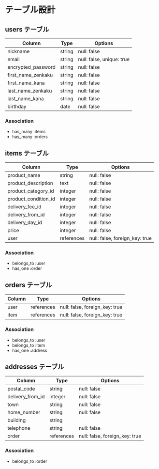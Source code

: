 # テーブル設計

## users テーブル
| Column             | Type   | Options                   |
| -------------------| ------ | ------------------------- |
| nickname           | string | null: false               |
| email              | string | null: false, unique: true |
| encrypted_password | string | null: false               |
| first_name_zenkaku | string | null: false               |
| first_name_kana    | string | null: false               |
| last_name_zenkaku  | string | null: false               |
| last_name_kana     | string | null: false               |
| birthday           | date   | null: false               |

### Association
 - has_many :items
 - has_many :orders


## items テーブル
| Column               | Type       | Options                        |
| ---------------------| ---------- | ------------------------------ |
| product_name         | string     | null: false                    |
| product_description  | text       | null: false                    |
| product_category_id  | integer    | null: false                    |
| product_condition_id | integer    | null: false                    |
| delivery_fee_id      | integer    | null: false                    |
| delivery_from_id     | integer    | null: false                    |
| delivery_day_id      | integer    | null: false                    |
| price                | integer    | null: false                    |
| user                 | references | null: false, foreign_key: true |

### Association
 - belongs_to :user
 - has_one :order


## orders テーブル
| Column   | Type       | Options                        |
| ---------| ---------- | ------------------------------ |
| user     | references | null: false, foreign_key: true |
| item     | references | null: false, foreign_key: true |

### Association
 - belongs_to :user
 - belongs_to :item
 - has_one :address


 ## addresses テーブル
| Column           | Type       | Options                        |
| -----------------| ---------- | ------------------------------ |
| postal_code      | string     | null: false                    |
| delivery_from_id | integer    | null: false                    |
| town             | string     | null: false                    |
| home_number      | string     | null: false                    |
| building         | string     |                                |
| telephone        | string     | null: false                    |
| order            | references | null: false, foreign_key: true |

### Association
 - belongs_to :order

